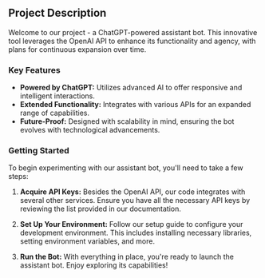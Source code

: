 ## Project Description

Welcome to our project - a ChatGPT-powered assistant bot. This innovative tool leverages the OpenAI API to enhance its functionality and agency, with plans for continuous expansion over time.

### Key Features

- **Powered by ChatGPT:** Utilizes advanced AI to offer responsive and intelligent interactions.
- **Extended Functionality:** Integrates with various APIs for an expanded range of capabilities.
- **Future-Proof:** Designed with scalability in mind, ensuring the bot evolves with technological advancements.

### Getting Started

To begin experimenting with our assistant bot, you'll need to take a few steps:

1. **Acquire API Keys:** Besides the OpenAI API, our code integrates with several other services. Ensure you have all the necessary API keys by reviewing the list provided in our documentation.

2. **Set Up Your Environment:** Follow our setup guide to configure your development environment. This includes installing necessary libraries, setting environment variables, and more.

3. **Run the Bot:** With everything in place, you're ready to launch the assistant bot. Enjoy exploring its capabilities!

